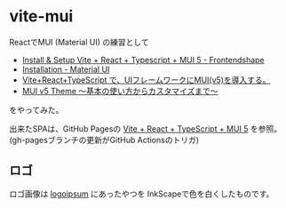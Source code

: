 # vite-mui

ReactでMUI (Material UI) の練習として

- [Install &amp; Setup Vite + React + Typescript + MUI 5 - Frontendshape](https://frontendshape.com/post/install-setup-vite-react-typescript-mui-5)
- [Installation - Material UI](https://mui.com/material-ui/getting-started/installation/)
- [Vite+React+TypeScript で、UIフレームワークにMUI(v5)を導入する。](https://zenn.dev/longbridge/articles/bba17785710c1a)
- [MUI v5 Theme ～基本の使い方からカスタマイズまで～](https://zenn.dev/longbridge/articles/c100d0311ed1be)

をやってみた。

出来たSPAは、GitHub Pagesの
[Vite + React + TypeScript + MUI 5](https://heiwa4126.github.io/vite-mui/)
を参照。 (gh-pagesブランチの更新がGitHub Actionsのトリガ)

## ロゴ

ロゴ画像は [logoipsum](https://logoipsum.com/artwork/286) にあったやつを InkScapeで色を白くしたものです。
